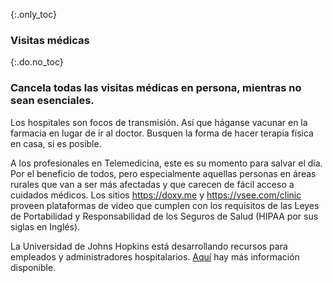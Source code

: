 {:.only_toc}
### Visitas médicas 

{:.do.no_toc}
### Cancela todas las visitas médicas en persona, mientras no sean esenciales.

Los hospitales son focos de transmisión. Así que háganse vacunar en la farmacia en lugar de ir al doctor. Busquen la forma de hacer terapia física en casa, si es posible.

A los profesionales en Telemedicina, este es su momento para salvar el día. Por el beneficio de todos, pero especialmente aquellas personas en áreas rurales que van a ser más afectadas y que carecen de fácil acceso a cuidados médicos. Los sitios https://doxy.me y https://vsee.com/clinic proveen plataformas de video que cumplen con los requisitos de las Leyes de Portabilidad y Responsabilidad de los Seguros de Salud (HIPAA por sus siglas en Inglés).

La Universidad de Johns Hopkins está desarrollando recursos para empleados y administradores hospitalarios. [Aquí](https://www.cbsnews.com/news/coronavirus-containment-dr-jon-lapook-60-minutes-2020-03-08/) hay más información disponible.
